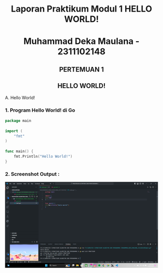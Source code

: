 # <h1 align="center">Laporan Praktikum Modul 1 HELLO WORLD!</h1>


<h1 align="center">Muhammad Deka Maulana - 2311102148</h1>

<h2 align="center">PERTEMUAN 1</h2>
<h2 align="center">HELLO WORLD!</h2>

A. Hello World!

### 1. Program Hello World! di Go

```go
package main

import (
    "fmt"
)

func main() {
    fmt.Println("Hello World!")
}

```

### 2. Screenshot Output :

![hello world!](go-helloworld.png)
```